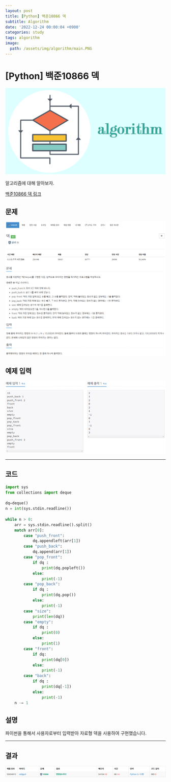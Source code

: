 ```yaml
---
layout: post
title: [Python] 백준10866 덱
subtitle: Algorithm
date: '2022-12-24 00:00:04 +0900'
categories: study
tags: algorithm
image:
  path: /assets/img/algorithm/main.PNG
---
```


# [Python] 백준10866 덱

![사진](/assets/img/algorithm/main.PNG)

알고리즘에 대해 알아보자.

[백준10866 덱 링크](https://www.acmicpc.net/problem/10866)

<!--more-->

## 문제
![문제](/assets/img/algorithm/221224/문제-덱.PNG)

## 예제 입력
![예제](/assets/img/algorithm/221224/예제-덱.PNG)

---

## 코드
```Python
import sys
from collections import deque

dq=deque()
n = int(sys.stdin.readline())

while n > 0:
    arr = sys.stdin.readline().split()
    match arr[0]: 
        case "push_front": 
            dq.appendleft(arr[1])
        case "push_back": 
            dq.append(arr[1])            
        case "pop_front": 
            if dq :
                print(dq.popleft())
            else:
                print(-1)
        case "pop_back": 
            if dq :
                print(dq.pop())                  
            else:
                print(-1)              
        case "size": 
            print(len(dq))
        case "empty": 
            if dq :
                print(0)
            else:
                print(1)
        case "front": 
            if dq:
                print(dq[0])
            else:
                print(-1)
        case "back": 
            if dq :
                print(dq[-1])
            else:
                print(-1)                 
    n -= 1
```
## 설명
파이썬을 통해서 사용자로부터 입력받아 자료형 덱을 사용하여 구현했습니다. <br>

---

## 결과
![결과](/assets/img/algorithm/221224/결과-덱.PNG)